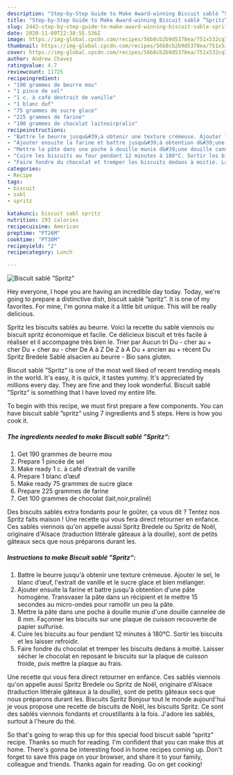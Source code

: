```yaml
---
description: "Step-by-Step Guide to Make Award-winning Biscuit sablé ”Spritz“"
title: "Step-by-Step Guide to Make Award-winning Biscuit sablé ”Spritz“"
slug: 2442-step-by-step-guide-to-make-award-winning-biscuit-sable-spritz
date: 2020-11-09T22:38:55.536Z
image: https://img-global.cpcdn.com/recipes/56b8cb2b9d5378ea/751x532cq70/biscuit-sable-spritz-photo-principale-de-la-recette.jpg
thumbnail: https://img-global.cpcdn.com/recipes/56b8cb2b9d5378ea/751x532cq70/biscuit-sable-spritz-photo-principale-de-la-recette.jpg
cover: https://img-global.cpcdn.com/recipes/56b8cb2b9d5378ea/751x532cq70/biscuit-sable-spritz-photo-principale-de-la-recette.jpg
author: Andrew Chavez
ratingvalue: 4.7
reviewcount: 11725
recipeingredient:
- "190 grammes de beurre mou"
- "1 pince de sel"
- "1 c. à café dextrait de vanille"
- "1 blanc duf"
- "75 grammes de sucre glace"
- "225 grammes de farine"
- "100 grammes de chocolat laitnoirpralin"
recipeinstructions:
- "Battre le beurre jusqu&#39;à obtenir une texture crémeuse. Ajouter le sel, le blanc d’œuf, l&#39;extrait de vanille et le sucre glace et bien mélanger."
- "Ajouter ensuite la farine et battre jusqu&#39;à obtention d&#39;une pâte homogène. Transvaser la pâte dans un récipient et le mettre 15 secondes au micro-ondes pour ramollir un peu la pâte."
- "Mettre la pâte dans une poche à douille munie d&#39;une douille cannelée de 8 mm. Façonner les biscuits sur une plaque de cuisson recouverte de papier sulfurisé."
- "Cuire les biscuits au four pendant 12 minutes à 180°C. Sortir les biscuits et les laisser refroidir."
- "Faire fondre du chocolat et tremper les biscuits dedans à moitié. Laisser sécher le chocolat en reposant le biscuits sur la plaque de cuisson froide, puis mettre la plaque au frais."
categories:
- Recipe
tags:
- biscuit
- sabl
- spritz

katakunci: biscuit sabl spritz 
nutrition: 293 calories
recipecuisine: American
preptime: "PT26M"
cooktime: "PT30M"
recipeyield: "2"
recipecategory: Lunch

---
```



![Biscuit sablé ”Spritz“](https://img-global.cpcdn.com/recipes/56b8cb2b9d5378ea/751x532cq70/biscuit-sable-spritz-photo-principale-de-la-recette.jpg)

Hey everyone, I hope you are having an incredible day today. Today, we're going to prepare a distinctive dish, biscuit sablé ”spritz“. It is one of my favorites. For mine, I'm gonna make it a little bit unique. This will be really delicious.

Spritz les biscuits sablés au beurre. Voici la recette du sablé viennois ou biscuit spritz économique et facile. Ce délicieux biscuit et très facile à réaliser et il accompagne très bien le. Trier par Aucun tri Du - cher au + cher Du + cher au - cher De A à Z De Z à A Du + ancien au + récent Du Spritz Bredele Sablé alsacien au beurre - Bio sans gluten.

Biscuit sablé ”Spritz“ is one of the most well liked of recent trending meals in the world. It's easy, it is quick, it tastes yummy. It's appreciated by millions every day. They are fine and they look wonderful. Biscuit sablé ”Spritz“ is something that I have loved my entire life.


To begin with this recipe, we must first prepare a few components. You can have biscuit sablé ”spritz“ using 7 ingredients and 5 steps. Here is how you cook it.

<!--inarticleads1-->

##### The ingredients needed to make Biscuit sablé ”Spritz“:

1. Get 190 grammes de beurre mou
1. Prepare 1 pincée de sel
1. Make ready 1 c. à café d’extrait de vanille
1. Prepare 1 blanc d’œuf
1. Make ready 75 grammes de sucre glace
1. Prepare 225 grammes de farine
1. Get 100 grammes de chocolat (lait,noir,praliné)


Des biscuits sablés extra fondants pour le goûter, ça vous dit ? Tentez nos Spritz faits maison ! Une recette qui vous fera direct retourner en enfance. Ces sablés viennois qu&#39;on appelle aussi Spritz Bredele ou Spritz de Noël, originaire d&#39;Alsace (traduction littérale gâteaux à la douille), sont de petits gâteaux secs que nous préparons durant les. 

<!--inarticleads2-->

##### Instructions to make Biscuit sablé ”Spritz“:

1. Battre le beurre jusqu&#39;à obtenir une texture crémeuse. Ajouter le sel, le blanc d’œuf, l&#39;extrait de vanille et le sucre glace et bien mélanger.
1. Ajouter ensuite la farine et battre jusqu&#39;à obtention d&#39;une pâte homogène. Transvaser la pâte dans un récipient et le mettre 15 secondes au micro-ondes pour ramollir un peu la pâte.
1. Mettre la pâte dans une poche à douille munie d&#39;une douille cannelée de 8 mm. Façonner les biscuits sur une plaque de cuisson recouverte de papier sulfurisé.
1. Cuire les biscuits au four pendant 12 minutes à 180°C. Sortir les biscuits et les laisser refroidir.
1. Faire fondre du chocolat et tremper les biscuits dedans à moitié. Laisser sécher le chocolat en reposant le biscuits sur la plaque de cuisson froide, puis mettre la plaque au frais.


Une recette qui vous fera direct retourner en enfance. Ces sablés viennois qu&#39;on appelle aussi Spritz Bredele ou Spritz de Noël, originaire d&#39;Alsace (traduction littérale gâteaux à la douille), sont de petits gâteaux secs que nous préparons durant les. Biscuits Spritz Bonjour tout le monde aujourd&#39;hui je vous propose une recette de biscuits de Noël, les biscuits Spritz. Ce sont des sablés viennois fondants et croustillants à la fois. J&#39;adore les sablés, surtout à l&#39;heure du thé. 

So that's going to wrap this up for this special food biscuit sablé ”spritz“ recipe. Thanks so much for reading. I'm confident that you can make this at home. There's gonna be interesting food in home recipes coming up. Don't forget to save this page on your browser, and share it to your family, colleague and friends. Thanks again for reading. Go on get cooking!
